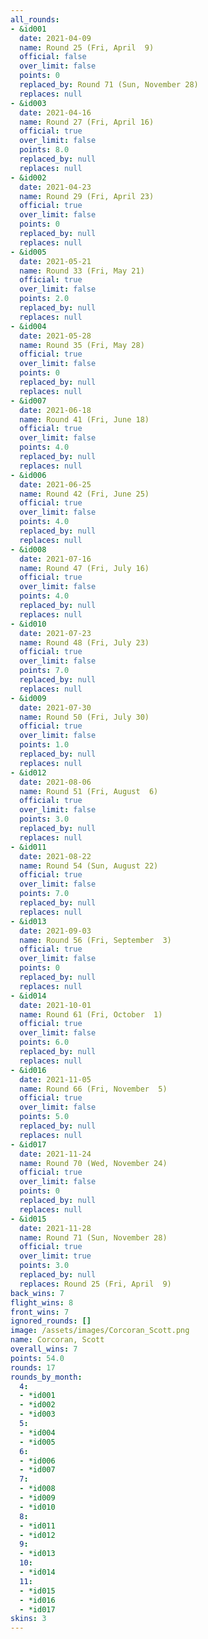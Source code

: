 ```yaml
---
all_rounds:
- &id001
  date: 2021-04-09
  name: Round 25 (Fri, April  9)
  official: false
  over_limit: false
  points: 0
  replaced_by: Round 71 (Sun, November 28)
  replaces: null
- &id003
  date: 2021-04-16
  name: Round 27 (Fri, April 16)
  official: true
  over_limit: false
  points: 8.0
  replaced_by: null
  replaces: null
- &id002
  date: 2021-04-23
  name: Round 29 (Fri, April 23)
  official: true
  over_limit: false
  points: 0
  replaced_by: null
  replaces: null
- &id005
  date: 2021-05-21
  name: Round 33 (Fri, May 21)
  official: true
  over_limit: false
  points: 2.0
  replaced_by: null
  replaces: null
- &id004
  date: 2021-05-28
  name: Round 35 (Fri, May 28)
  official: true
  over_limit: false
  points: 0
  replaced_by: null
  replaces: null
- &id007
  date: 2021-06-18
  name: Round 41 (Fri, June 18)
  official: true
  over_limit: false
  points: 4.0
  replaced_by: null
  replaces: null
- &id006
  date: 2021-06-25
  name: Round 42 (Fri, June 25)
  official: true
  over_limit: false
  points: 4.0
  replaced_by: null
  replaces: null
- &id008
  date: 2021-07-16
  name: Round 47 (Fri, July 16)
  official: true
  over_limit: false
  points: 4.0
  replaced_by: null
  replaces: null
- &id010
  date: 2021-07-23
  name: Round 48 (Fri, July 23)
  official: true
  over_limit: false
  points: 7.0
  replaced_by: null
  replaces: null
- &id009
  date: 2021-07-30
  name: Round 50 (Fri, July 30)
  official: true
  over_limit: false
  points: 1.0
  replaced_by: null
  replaces: null
- &id012
  date: 2021-08-06
  name: Round 51 (Fri, August  6)
  official: true
  over_limit: false
  points: 3.0
  replaced_by: null
  replaces: null
- &id011
  date: 2021-08-22
  name: Round 54 (Sun, August 22)
  official: true
  over_limit: false
  points: 7.0
  replaced_by: null
  replaces: null
- &id013
  date: 2021-09-03
  name: Round 56 (Fri, September  3)
  official: true
  over_limit: false
  points: 0
  replaced_by: null
  replaces: null
- &id014
  date: 2021-10-01
  name: Round 61 (Fri, October  1)
  official: true
  over_limit: false
  points: 6.0
  replaced_by: null
  replaces: null
- &id016
  date: 2021-11-05
  name: Round 66 (Fri, November  5)
  official: true
  over_limit: false
  points: 5.0
  replaced_by: null
  replaces: null
- &id017
  date: 2021-11-24
  name: Round 70 (Wed, November 24)
  official: true
  over_limit: false
  points: 0
  replaced_by: null
  replaces: null
- &id015
  date: 2021-11-28
  name: Round 71 (Sun, November 28)
  official: true
  over_limit: true
  points: 3.0
  replaced_by: null
  replaces: Round 25 (Fri, April  9)
back_wins: 7
flight_wins: 8
front_wins: 7
ignored_rounds: []
image: /assets/images/Corcoran_Scott.png
name: Corcoran, Scott
overall_wins: 7
points: 54.0
rounds: 17
rounds_by_month:
  4:
  - *id001
  - *id002
  - *id003
  5:
  - *id004
  - *id005
  6:
  - *id006
  - *id007
  7:
  - *id008
  - *id009
  - *id010
  8:
  - *id011
  - *id012
  9:
  - *id013
  10:
  - *id014
  11:
  - *id015
  - *id016
  - *id017
skins: 3
---
```

